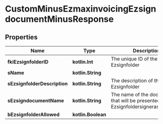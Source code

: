 
# CustomMinusEzmaxinvoicingEzsigndocumentMinusResponse

## Properties
Name | Type | Description | Notes
------------ | ------------- | ------------- | -------------
**fkiEzsignfolderID** | **kotlin.Int** | The unique ID of the Ezsignfolder | 
**sName** | **kotlin.String** |  | 
**sEzsignfolderDescription** | **kotlin.String** | The description of the Ezsignfolder | 
**sEzsigndocumentName** | **kotlin.String** | The name of the document that will be presented to Ezsignfoldersignerassociations | 
**bEzsignfolderAllowed** | **kotlin.Boolean** |  | 



